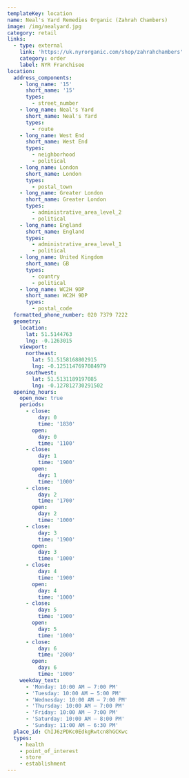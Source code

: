```yaml
---
templateKey: location
name: Neal's Yard Remedies Organic (Zahrah Chambers)
image: /img/nealyard.jpg
category: retail
links:
  - type: external
    link: 'https://uk.nyrorganic.com/shop/zahrahchambers'
    category: order
    label: NYR Franchisee
location:
  address_components:
    - long_name: '15'
      short_name: '15'
      types:
        - street_number
    - long_name: Neal's Yard
      short_name: Neal's Yard
      types:
        - route
    - long_name: West End
      short_name: West End
      types:
        - neighborhood
        - political
    - long_name: London
      short_name: London
      types:
        - postal_town
    - long_name: Greater London
      short_name: Greater London
      types:
        - administrative_area_level_2
        - political
    - long_name: England
      short_name: England
      types:
        - administrative_area_level_1
        - political
    - long_name: United Kingdom
      short_name: GB
      types:
        - country
        - political
    - long_name: WC2H 9DP
      short_name: WC2H 9DP
      types:
        - postal_code
  formatted_phone_number: 020 7379 7222
  geometry:
    location:
      lat: 51.5144763
      lng: -0.1263015
    viewport:
      northeast:
        lat: 51.5158168802915
        lng: -0.1251147697084979
      southwest:
        lat: 51.5131189197085
        lng: -0.127812730291502
  opening_hours:
    open_now: true
    periods:
      - close:
          day: 0
          time: '1830'
        open:
          day: 0
          time: '1100'
      - close:
          day: 1
          time: '1900'
        open:
          day: 1
          time: '1000'
      - close:
          day: 2
          time: '1700'
        open:
          day: 2
          time: '1000'
      - close:
          day: 3
          time: '1900'
        open:
          day: 3
          time: '1000'
      - close:
          day: 4
          time: '1900'
        open:
          day: 4
          time: '1000'
      - close:
          day: 5
          time: '1900'
        open:
          day: 5
          time: '1000'
      - close:
          day: 6
          time: '2000'
        open:
          day: 6
          time: '1000'
    weekday_text:
      - 'Monday: 10:00 AM – 7:00 PM'
      - 'Tuesday: 10:00 AM – 5:00 PM'
      - 'Wednesday: 10:00 AM – 7:00 PM'
      - 'Thursday: 10:00 AM – 7:00 PM'
      - 'Friday: 10:00 AM – 7:00 PM'
      - 'Saturday: 10:00 AM – 8:00 PM'
      - 'Sunday: 11:00 AM – 6:30 PM'
  place_id: ChIJ6zPDKc0EdkgRwtcn8hGCKwc
  types:
    - health
    - point_of_interest
    - store
    - establishment
---
```

